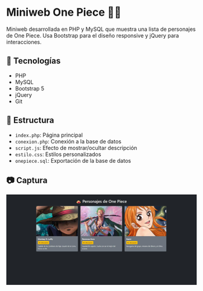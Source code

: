 # Miniweb One Piece 🏴‍☠️

Miniweb desarrollada en PHP y MySQL que muestra una lista de personajes de One Piece. Usa Bootstrap para el diseño responsive y jQuery para interacciones.

## 🔧 Tecnologías
- PHP
- MySQL
- Bootstrap 5
- jQuery
- Git

## 📂 Estructura
- `index.php`: Página principal
- `conexion.php`: Conexión a la base de datos
- `script.js`: Efecto de mostrar/ocultar descripción
- `estilo.css`: Estilos personalizados
- `onepiece.sql`: Exportación de la base de datos

## 📷 Captura
![Captura de la web](assets/img/captura.png)
